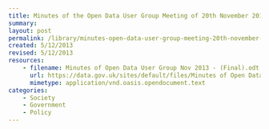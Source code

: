 ```yaml
---
title: Minutes of the Open Data User Group Meeting of 20th November 2013
summary: 
layout: post
permalink: /library/minutes-open-data-user-group-meeting-20th-november-2013
created: 5/12/2013
revised: 5/12/2013
resources:
    - filename: Minutes of Open Data User Group Nov 2013 - (Final).odt
      url: https://data.gov.uk/sites/default/files/Minutes of Open Data User Group Nov 2013 - (Final).odt
      mimetype: application/vnd.oasis.opendocument.text
categories:
    - Society
    - Government
    - Policy
---
```


